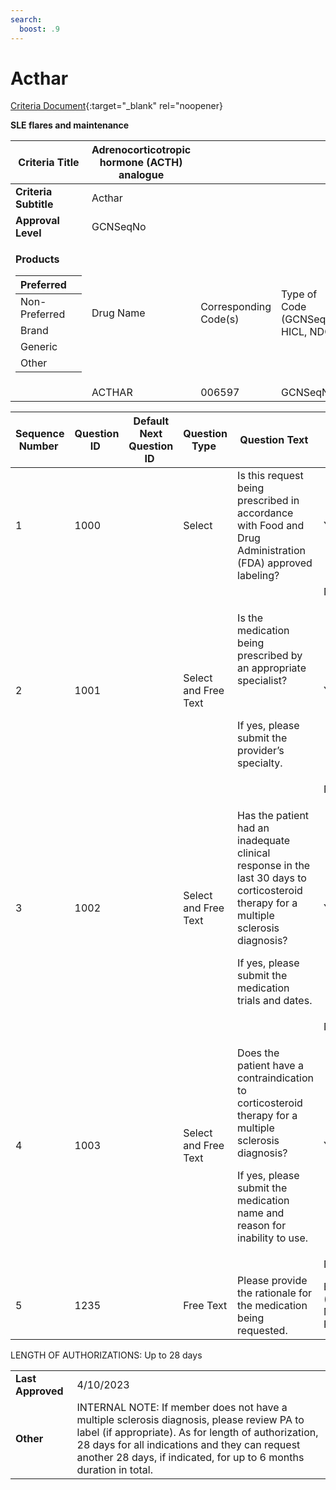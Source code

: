 ```yaml
---
search:
  boost: .9
---
```


# Acthar

[Criteria Document](https://mygainwell-my.sharepoint.com/:w:/g/personal/kaelyn_dobbins_gainwelltechnologies_com/EQj17UR4N21NjTDAYYblUiwBtrvnWt9VOOddwx8pqrh5Zg?e=JcJvYB){:target="_blank" rel="noopener}

**SLE flares and maintenance**

<table>
<thead>
<tr class="header">
<th><strong>Criteria Title</strong></th>
<th>Adrenocorticotropic hormone (ACTH) analogue</th>
<th></th>
<th></th>
</tr>
</thead>
<tbody>
<tr class="odd">
<td><strong>Criteria Subtitle</strong></td>
<td>Acthar</td>
<td></td>
<td></td>
</tr>
<tr class="even">
<td><strong>Approval Level</strong></td>
<td>GCNSeqNo</td>
<td></td>
<td></td>
</tr>
<tr class="odd">
<td><p><strong>Products</strong></p>
<table>
<thead>
<tr class="header">
<th>Preferred</th>
<th></th>
</tr>
</thead>
<tbody>
<tr class="odd">
<td>Non-Preferred</td>
<td></td>
</tr>
<tr class="even">
<td>Brand</td>
<td></td>
</tr>
<tr class="odd">
<td>Generic</td>
<td></td>
</tr>
<tr class="even">
<td>Other</td>
<td></td>
</tr>
</tbody>
</table></td>
<td>Drug Name</td>
<td>Corresponding Code(s)</td>
<td>Type of Code (GCNSeqNo, HICL, NDC)</td>
</tr>
<tr class="even">
<td></td>
<td>ACTHAR</td>
<td>006597</td>
<td>GCNSeqNo</td>
</tr>
</tbody>
</table>

<table>
<thead>
<tr class="header">
<th><strong>Sequence Number</strong> </th>
<th><strong>Question ID</strong> </th>
<th><strong>Default Next Question ID</strong> </th>
<th><strong>Question Type</strong> </th>
<th><strong>Question Text</strong> </th>
<th><strong>Choice Text</strong> </th>
<th><strong>Next Question ID</strong> </th>
</tr>
</thead>
<tbody>
<tr class="odd">
<td>1</td>
<td>1000</td>
<td></td>
<td>Select</td>
<td>Is this request being prescribed in accordance with Food and Drug Administration (FDA) approved labeling?  </td>
<td>Y</td>
<td>1001</td>
</tr>
<tr class="even">
<td></td>
<td></td>
<td></td>
<td></td>
<td></td>
<td>N</td>
<td>1235</td>
</tr>
<tr class="odd">
<td>2</td>
<td>1001</td>
<td></td>
<td>Select and Free Text  </td>
<td><p>Is the medication being prescribed by an appropriate specialist? </p>
<p> </p>
<p>If yes, please submit the provider’s specialty.  </p></td>
<td>Y</td>
<td>1002</td>
</tr>
<tr class="even">
<td></td>
<td></td>
<td></td>
<td></td>
<td></td>
<td>N</td>
<td>1235</td>
</tr>
<tr class="odd">
<td>3</td>
<td>1002</td>
<td></td>
<td>Select and Free Text</td>
<td><p>Has the patient had an inadequate clinical response in the last 30 days to corticosteroid therapy for a multiple sclerosis diagnosis?</p>
<p>If yes, please submit the medication trials and dates.</p></td>
<td>Y </td>
<td>END (Pending Manual Review)</td>
</tr>
<tr class="even">
<td></td>
<td></td>
<td></td>
<td></td>
<td></td>
<td>N </td>
<td>1003</td>
</tr>
<tr class="odd">
<td>4</td>
<td>1003</td>
<td></td>
<td>Select and Free Text</td>
<td><p>Does the patient have a contraindication to corticosteroid therapy for a multiple sclerosis diagnosis?</p>
<p>If yes, please submit the medication name and reason for inability to use.</p></td>
<td>Y</td>
<td>END (Pending Manual Review)</td>
</tr>
<tr class="even">
<td></td>
<td></td>
<td></td>
<td></td>
<td></td>
<td>N</td>
<td>1235</td>
</tr>
<tr class="odd">
<td>5</td>
<td>1235</td>
<td></td>
<td>Free Text</td>
<td>Please provide the rationale for the medication being requested. </td>
<td>END (Pending Manual Review)</td>
<td></td>
</tr>
</tbody>
</table>

LENGTH OF AUTHORIZATIONS: Up to 28 days

|||
| ----------------- | ------------------------------------------------------------------------------------------------------------------------------------------------------------------------------------------------------------------------------------------------------------------------ |
| **Last Approved** | 4/10/2023                                                                                                                                                                                                                                                                |
| **Other**         | INTERNAL NOTE: If member does not have a multiple sclerosis diagnosis, please review PA to label (if appropriate). As for length of authorization, 28 days for all indications and they can request another 28 days, if indicated, for up to 6 months duration in total. |
